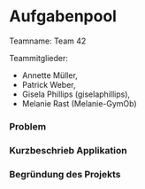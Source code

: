 # Aufgabenpool

Teamname: Team 42

Teammitglieder:
* Annette Müller,
* Patrick Weber,
* Gisela Phillips (giselaphillips),
* Melanie Rast (Melanie-GymOb)

### Problem

### Kurzbeschrieb Applikation

### Begründung des Projekts
